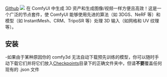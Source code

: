 [Github](https://github.com/MrForExample/ComfyUI-3D-Pack)
![](https://qhdtc.oss-cn-chengdu.aliyuncs.com/obsidian/202408301535755.png)
在 ComfyUI 中生成 3D 资产和生成图像/视频一样方便且高效！这是一个广泛的节点套件，使 ComfyUI 能够使用先进的算法（如 3DGS、NeRF 等）和模型（如 InstantMesh、CRM、TripoSR 等）处理 3D 输入（如网格和 UV 纹理等）。

## 安装
-如果由于某种原因你的 comfy3d 无法自动下载预先训练的模型，你可以随时手动下载它们并将它们放入[Checkpoints](https://github.com/MrForExample/ComfyUI-3D-Pack/blob/main/Checkpoints)目录下的正确文件夹中，但请**不要**覆盖任何现有的 .json 文件
